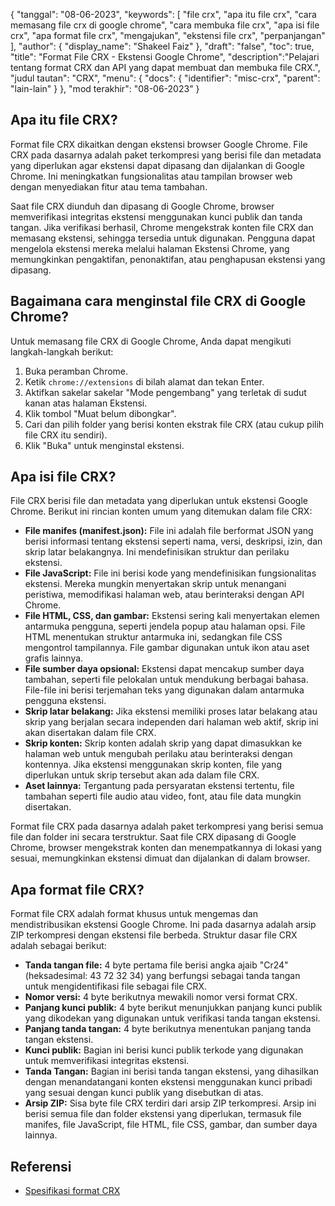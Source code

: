 {
"tanggal": "08-06-2023",
  "keywords": [
"file crx",
"apa itu file crx",
"cara memasang file crx di google chrome",
"cara membuka file crx",
"apa isi file crx",
"apa format file crx",
"mengajukan",
"ekstensi file crx",
"perpanjangan"
],
  "author": {
"display_name": "Shakeel Faiz"
},
"draft": "false",
"toc": true,
"title": "Format File CRX - Ekstensi Google Chrome",
  "description":"Pelajari tentang format CRX dan API yang dapat membuat dan membuka file CRX.",
"judul tautan": "CRX",
  "menu": {
    "docs": {
      "identifier": "misc-crx",
"parent": "lain-lain"
}
},
"mod terakhir": "08-06-2023"
}

## Apa itu file CRX?

Format file CRX dikaitkan dengan ekstensi browser Google Chrome. File CRX pada dasarnya adalah paket terkompresi yang berisi file dan metadata yang diperlukan agar ekstensi dapat dipasang dan dijalankan di Google Chrome. Ini meningkatkan fungsionalitas atau tampilan browser web dengan menyediakan fitur atau tema tambahan.

Saat file CRX diunduh dan dipasang di Google Chrome, browser memverifikasi integritas ekstensi menggunakan kunci publik dan tanda tangan. Jika verifikasi berhasil, Chrome mengekstrak konten file CRX dan memasang ekstensi, sehingga tersedia untuk digunakan. Pengguna dapat mengelola ekstensi mereka melalui halaman Ekstensi Chrome, yang memungkinkan pengaktifan, penonaktifan, atau penghapusan ekstensi yang dipasang.

## Bagaimana cara menginstal file CRX di Google Chrome?

Untuk memasang file CRX di Google Chrome, Anda dapat mengikuti langkah-langkah berikut:

1. Buka peramban Chrome.
2. Ketik `chrome://extensions` di bilah alamat dan tekan Enter.
3. Aktifkan sakelar sakelar "Mode pengembang" yang terletak di sudut kanan atas halaman Ekstensi.
4. Klik tombol "Muat belum dibongkar".
5. Cari dan pilih folder yang berisi konten ekstrak file CRX (atau cukup pilih file CRX itu sendiri).
6. Klik "Buka" untuk menginstal ekstensi.

## Apa isi file CRX?

File CRX berisi file dan metadata yang diperlukan untuk ekstensi Google Chrome. Berikut ini rincian konten umum yang ditemukan dalam file CRX:

- **File manifes (manifest.json):** File ini adalah file berformat JSON yang berisi informasi tentang ekstensi seperti nama, versi, deskripsi, izin, dan skrip latar belakangnya. Ini mendefinisikan struktur dan perilaku ekstensi.
- **File JavaScript:** File ini berisi kode yang mendefinisikan fungsionalitas ekstensi. Mereka mungkin menyertakan skrip untuk menangani peristiwa, memodifikasi halaman web, atau berinteraksi dengan API Chrome.
- **File HTML, CSS, dan gambar:** Ekstensi sering kali menyertakan elemen antarmuka pengguna, seperti jendela popup atau halaman opsi. File HTML menentukan struktur antarmuka ini, sedangkan file CSS mengontrol tampilannya. File gambar digunakan untuk ikon atau aset grafis lainnya.
- **File sumber daya opsional:** Ekstensi dapat mencakup sumber daya tambahan, seperti file pelokalan untuk mendukung berbagai bahasa. File-file ini berisi terjemahan teks yang digunakan dalam antarmuka pengguna ekstensi.
- **Skrip latar belakang:** Jika ekstensi memiliki proses latar belakang atau skrip yang berjalan secara independen dari halaman web aktif, skrip ini akan disertakan dalam file CRX.
- **Skrip konten:** Skrip konten adalah skrip yang dapat dimasukkan ke halaman web untuk mengubah perilaku atau berinteraksi dengan kontennya. Jika ekstensi menggunakan skrip konten, file yang diperlukan untuk skrip tersebut akan ada dalam file CRX.
- **Aset lainnya:** Tergantung pada persyaratan ekstensi tertentu, file tambahan seperti file audio atau video, font, atau file data mungkin disertakan.

Format file CRX pada dasarnya adalah paket terkompresi yang berisi semua file dan folder ini secara terstruktur. Saat file CRX dipasang di Google Chrome, browser mengekstrak konten dan menempatkannya di lokasi yang sesuai, memungkinkan ekstensi dimuat dan dijalankan di dalam browser.

## Apa format file CRX?

Format file CRX adalah format khusus untuk mengemas dan mendistribusikan ekstensi Google Chrome. Ini pada dasarnya adalah arsip ZIP terkompresi dengan ekstensi file berbeda. Struktur dasar file CRX adalah sebagai berikut:

- **Tanda tangan file:** 4 byte pertama file berisi angka ajaib "Cr24" (heksadesimal: 43 72 32 34) yang berfungsi sebagai tanda tangan untuk mengidentifikasi file sebagai file CRX.
- **Nomor versi:** 4 byte berikutnya mewakili nomor versi format CRX.
- **Panjang kunci publik:** 4 byte berikut menunjukkan panjang kunci publik yang dikodekan yang digunakan untuk verifikasi tanda tangan ekstensi.
- **Panjang tanda tangan:** 4 byte berikutnya menentukan panjang tanda tangan ekstensi.
- **Kunci publik:** Bagian ini berisi kunci publik terkode yang digunakan untuk memverifikasi integritas ekstensi.
- **Tanda Tangan:** Bagian ini berisi tanda tangan ekstensi, yang dihasilkan dengan menandatangani konten ekstensi menggunakan kunci pribadi yang sesuai dengan kunci publik yang disebutkan di atas.
- **Arsip ZIP:** Sisa byte file CRX terdiri dari arsip ZIP terkompresi. Arsip ini berisi semua file dan folder ekstensi yang diperlukan, termasuk file manifes, file JavaScript, file HTML, file CSS, gambar, dan sumber daya lainnya.

## Referensi
* [Spesifikasi format CRX](https://groups.google.com/a/chromium.org/g/chromium-extensions/c/K3YIsNL_Et4)

